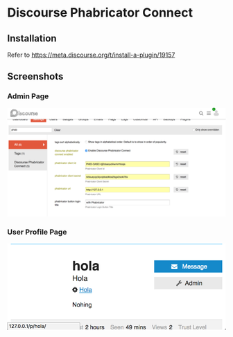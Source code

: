 # Discourse Phabricator Connect

## Installation
Refer to https://meta.discourse.org/t/install-a-plugin/19157

## Screenshots

### Admin Page
![Admin Page](https://raw.githubusercontent.com/bekicot/discourse-phabricator-connect/master/docs/screenshots/admin_screenshots.png)

### User Profile Page
![User Profile](https://raw.githubusercontent.com/bekicot/discourse-phabricator-connect/master/docs/screenshots/user_profile_screenshot.png)
